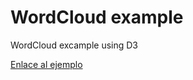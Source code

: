 # WordCloud example
WordCloud excample using D3

[Enlace al ejemplo](https://canary-analytics.github.io/d3-wordcloud-example/)
